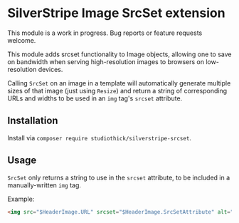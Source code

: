 # SilverStripe Image SrcSet extension

This module is a work in progress. Bug reports or feature requests welcome.

This module adds srcset functionality to Image objects, allowing one to save on bandwidth
when serving high-resolution images to browsers on low-resolution devices.

Calling `SrcSet` on an image in a template will automatically generate multiple sizes of that 
image (just using `Resize`) and return a string of corresponding URLs and widths to be used
in an `img` tag's `srcset` attribute.

## Installation

Install via `composer require studiothick/silverstripe-srcset`.

## Usage

`SrcSet` only returns a string to use in the `srcset` attribute, to be included in a
manually-written `img` tag. 

Example:

```html
<img src="$HeaderImage.URL" srcset="$HeaderImage.SrcSetAttribute" alt="$HeaderImage.Title" />
```

